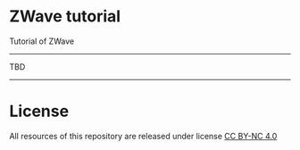 # ZWave tutorial
Tutorial of ZWave

--------------------------------------

TBD

--------------------------------------


# License
All resources of this repository are released under license [CC BY-NC 4.0](https://creativecommons.org/licenses/by-nc/4.0/)
